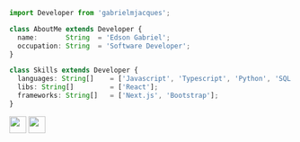 ```ts
import Developer from 'gabrielmjacques';

class AboutMe extends Developer {
  name:       String  = 'Edson Gabriel';
  occupation: String  = 'Software Developer';
}

class Skills extends Developer {
  languages: String[]    = ['Javascript', 'Typescript', 'Python', 'SQL'];
  libs: String[]         = ['React'];
  frameworks: String[]   = ['Next.js', 'Bootstrap'];
}
```

<p align="left">
  <a href="https://www.linkedin.com/in/edson-gabriel-jacques-5b3678242/" alt="Linkedin">
  <img src="https://img.shields.io/badge/-Linkedin-0e76a8?style=flat-square&logo=Linkedin&logoColor=white" height="30px" /></a>

  <a href="https://www.instagram.com/gabriel_gtbp/" alt="Instagram">
  <img src="https://img.shields.io/badge/-Instagram-DF0174?style=flat-square&labelColor=DF0174&logo=instagram&logoColor=white" height="30px" /></a>
</p>
